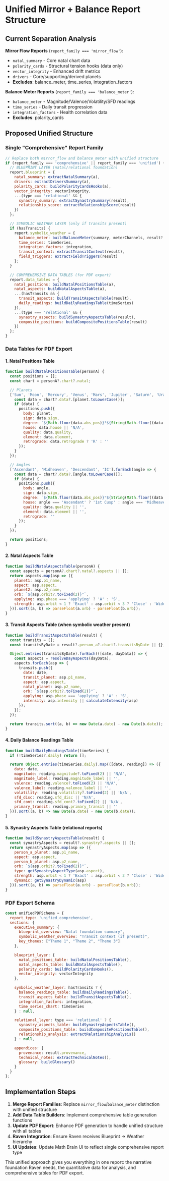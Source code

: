 # **Unified Mirror + Balance Report Structure**

## **Current Separation Analysis**

**Mirror Flow Reports** (`report_family === 'mirror_flow'`):
- `natal_summary` - Core natal chart data
- `polarity_cards` - Structural tension hooks (data only)
- `vector_integrity` - Enhanced drift metrics
- `drivers` - Core/supporting/derived planets
- **Excludes**: balance_meter, time_series, integration_factors

**Balance Meter Reports** (`report_family === 'balance_meter'`):
- `balance_meter` - Magnitude/Valence/Volatility/SFD readings
- `time_series` - Daily transit progression
- `integration_factors` - Health correlation data
- **Excludes**: polarity_cards

## **Proposed Unified Structure**

### **Single "Comprehensive" Report Family**

```javascript
// Replace both mirror_flow and balance_meter with unified structure
if (report_family === 'comprehensive' || report_family === 'unified') {
  // BLUEPRINT LAYER (natal/relational foundation)
  report.blueprint = {
    natal_summary: extractNatalSummary(a),
    drivers: extractDriversSummary(a),
    polarity_cards: buildPolarityCardsHooks(a),
    vector_integrity: vectorIntegrity,
    ...(type === 'relational' && {
      synastry_summary: extractSynastrySummary(result),
      relationship_score: extractRelationshipScore(result)
    })
  };

  // SYMBOLIC WEATHER LAYER (only if transits present)
  if (hasTransits) {
    report.symbolic_weather = {
      balance_meter: buildBalanceMeter(summary, meterChannels, result?.provenance?.engine_versions),
      time_series: timeSeries,
      integration_factors: integration,
      transit_context: extractTransitContext(result),
      field_triggers: extractFieldTriggers(result)
    };
  }

  // COMPREHENSIVE DATA TABLES (for PDF export)
  report.data_tables = {
    natal_positions: buildNatalPositionsTable(a),
    natal_aspects: buildNatalAspectsTable(a),
    ...(hasTransits && {
      transit_aspects: buildTransitAspectsTable(result),
      daily_readings: buildDailyReadingsTable(timeSeries)
    }),
    ...(type === 'relational' && {
      synastry_aspects: buildSynastryAspectsTable(result),
      composite_positions: buildCompositePositionsTable(result)
    })
  };
}
```

### **Data Tables for PDF Export**

#### **1. Natal Positions Table**
```javascript
function buildNatalPositionsTable(personA) {
  const positions = [];
  const chart = personA?.chart?.natal;

  // Planets
  ['Sun', 'Moon', 'Mercury', 'Venus', 'Mars', 'Jupiter', 'Saturn', 'Uranus', 'Neptune', 'Pluto'].forEach(planet => {
    const data = chart?.data?.[planet.toLowerCase()];
    if (data) {
      positions.push({
        body: planet,
        sign: data.sign,
        degree: `${Math.floor(data.abs_pos)}°${String(Math.floor((data.abs_pos % 1) * 60)).padStart(2, '0')}'`,
        house: data.house || 'N/A',
        quality: data.quality,
        element: data.element,
        retrograde: data.retrograde ? 'R' : ''
      });
    }
  });

  // Angles
  ['Ascendant', 'Midheaven', 'Descendant', 'IC'].forEach(angle => {
    const data = chart?.data?.[angle.toLowerCase()];
    if (data) {
      positions.push({
        body: angle,
        sign: data.sign,
        degree: `${Math.floor(data.abs_pos)}°${String(Math.floor((data.abs_pos % 1) * 60)).padStart(2, '0')}'`,
        house: angle === 'Ascendant' ? '1st Cusp' : angle === 'Midheaven' ? '10th Cusp' : 'N/A',
        quality: data.quality || '',
        element: data.element || '',
        retrograde: ''
      });
    }
  });

  return positions;
}
```

#### **2. Natal Aspects Table**
```javascript
function buildNatalAspectsTable(personA) {
  const aspects = personA?.chart?.natal?.aspects || [];
  return aspects.map(asp => ({
    planet1: asp.p1_name,
    aspect: asp.aspect,
    planet2: asp.p2_name,
    orb: `${asp.orbit?.toFixed(2)}°`,
    applying: asp.phase === 'applying' ? 'A' : 'S',
    strength: asp.orbit < 1 ? 'Exact' : asp.orbit < 3 ? 'Close' : 'Wide'
  })).sort((a, b) => parseFloat(a.orb) - parseFloat(b.orb));
}
```

#### **3. Transit Aspects Table** (when symbolic weather present)
```javascript
function buildTransitAspectsTable(result) {
  const transits = [];
  const transitsByDate = result?.person_a?.chart?.transitsByDate || {};

  Object.entries(transitsByDate).forEach(([date, dayData]) => {
    const aspects = resolveDayAspects(dayData);
    aspects.forEach(asp => {
      transits.push({
        date: date,
        transit_planet: asp.p1_name,
        aspect: asp.aspect,
        natal_planet: asp.p2_name,
        orb: `${asp.orbit?.toFixed(2)}°`,
        applying: asp.phase === 'applying' ? 'A' : 'S',
        intensity: asp.intensity || calculateIntensity(asp)
      });
    });
  });

  return transits.sort((a, b) => new Date(a.date) - new Date(b.date));
}
```

#### **4. Daily Balance Readings Table**
```javascript
function buildDailyReadingsTable(timeSeries) {
  if (!timeSeries?.daily) return [];

  return Object.entries(timeSeries.daily).map(([date, reading]) => ({
    date: date,
    magnitude: reading.magnitude?.toFixed(2) || 'N/A',
    magnitude_label: reading.magnitude_label || '',
    valence: reading.valence?.toFixed(2) || 'N/A',
    valence_label: reading.valence_label || '',
    volatility: reading.volatility?.toFixed(2) || 'N/A',
    sfd_disc: reading.sfd_disc || 'N/A',
    sfd_cont: reading.sfd_cont?.toFixed(2) || 'N/A',
    primary_transit: reading.primary_transit || ''
  })).sort((a, b) => new Date(a.date) - new Date(b.date));
}
```

#### **5. Synastry Aspects Table** (relational reports)
```javascript
function buildSynastryAspectsTable(result) {
  const synastryAspects = result?.synastry?.aspects || [];
  return synastryAspects.map(asp => ({
    person_a_planet: asp.p1_name,
    aspect: asp.aspect,
    person_b_planet: asp.p2_name,
    orb: `${asp.orbit?.toFixed(2)}°`,
    type: getSynastryAspectType(asp.aspect),
    strength: asp.orbit < 1 ? 'Exact' : asp.orbit < 3 ? 'Close' : 'Wide',
    dynamic: getSynastryDynamic(asp)
  })).sort((a, b) => parseFloat(a.orb) - parseFloat(b.orb));
}
```

### **PDF Export Schema**

```javascript
const unifiedPDFSchema = {
  report_type: 'unified_comprehensive',
  sections: {
    executive_summary: {
      blueprint_overview: "Natal foundation summary",
      symbolic_weather_overview: "Transit context (if present)",
      key_themes: ["Theme 1", "Theme 2", "Theme 3"]
    },

    blueprint_layer: {
      natal_positions_table: buildNatalPositionsTable(),
      natal_aspects_table: buildNatalAspectsTable(),
      polarity_cards: buildPolarityCardsHooks(),
      vector_integrity: vectorIntegrity
    },

    symbolic_weather_layer: hasTransits ? {
      balance_readings_table: buildDailyReadingsTable(),
      transit_aspects_table: buildTransitAspectsTable(),
      integration_factors: integration,
      time_series_chart: timeSeries
    } : null,

    relational_layer: type === 'relational' ? {
      synastry_aspects_table: buildSynastryAspectsTable(),
      composite_positions_table: buildCompositePositionsTable(),
      relationship_analysis: extractRelationshipAnalysis()
    } : null,

    appendices: {
      provenance: result.provenance,
      technical_notes: extractTechnicalNotes(),
      glossary: buildGlossary()
    }
  }
};
```

## **Implementation Steps**

1. **Merge Report Families**: Replace `mirror_flow`/`balance_meter` distinction with unified structure
2. **Add Data Table Builders**: Implement comprehensive table generation functions
3. **Update PDF Export**: Enhance PDF generation to handle unified structure with all tables
4. **Raven Integration**: Ensure Raven receives Blueprint → Weather hierarchy
5. **UI Updates**: Update Math Brain UI to reflect single comprehensive report type

This unified approach gives you everything in one report: the narrative foundation Raven needs, the quantitative data for analysis, and comprehensive tables for PDF export.
